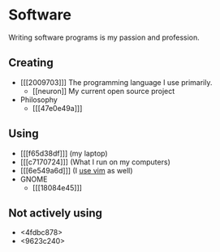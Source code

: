 # Software 

Writing software programs is my passion and profession.

## Creating

* [[[2009703]]] The programming language I use primarily. 
  * [[neuron]] My current open source project
* Philosophy
  * [[[47e0e49a]]]

## Using

* [[[f65d38df]]] (my laptop)
* [[[c7170724]]] (What I run on my computers)
* [[[6e549a6d]]] (I [use vim](https://github.com/srid/nix-config/tree/master/nix/nvim) as well)
* GNOME
  * [[[18084e45]]]

## Not actively using

* <4fdbc878>
* <9623c240>

